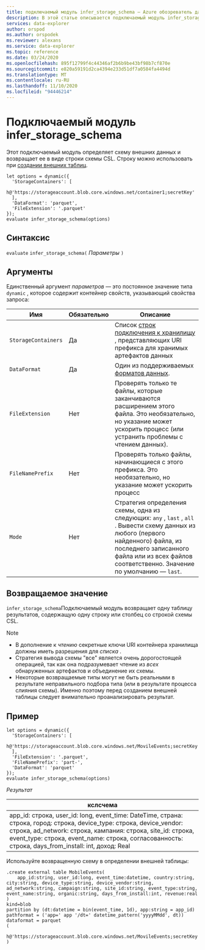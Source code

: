 ```yaml
---
title: подключаемый модуль infer_storage_schema — Azure обозреватель данных
description: В этой статье описывается подключаемый модуль infer_storage_schema в Azure обозреватель данных.
services: data-explorer
author: orspod
ms.author: orspodek
ms.reviewer: alexans
ms.service: data-explorer
ms.topic: reference
ms.date: 03/24/2020
ms.openlocfilehash: 895f12799f4c44346af2b6b9be43bf98b7cf870e
ms.sourcegitcommit: e820a59191d2ca4394e233d51df7a0584fa4494d
ms.translationtype: MT
ms.contentlocale: ru-RU
ms.lasthandoff: 11/10/2020
ms.locfileid: "94446214"
---
```

# <a name="infer_storage_schema-plugin"></a>Подключаемый модуль infer_storage_schema

Этот подключаемый модуль определяет схему внешних данных и возвращает ее в виде строки схемы CSL. Строку можно использовать при [создании внешних таблиц](../management/external-tables-azurestorage-azuredatalake.md#create-or-alter-external-table).

```kusto
let options = dynamic({
  'StorageContainers': [
    h@'https://storageaccount.blob.core.windows.net/container1;secretKey'
  ],
  'DataFormat': 'parquet',
  'FileExtension': '.parquet'
});
evaluate infer_storage_schema(options)
```

## <a name="syntax"></a>Синтаксис

`evaluate` `infer_storage_schema(` *Параметры* `)`

## <a name="arguments"></a>Аргументы

Единственный аргумент *параметров* — это постоянное значение типа `dynamic` , которое содержит контейнер свойств, указывающий свойства запроса:

|Имя                    |Обязательно|Описание|
|------------------------|--------|-----------|
|`StorageContainers`|Да|Список [строк подключения к хранилищу](../api/connection-strings/storage.md) , представляющих URI префикса для хранимых артефактов данных|
|`DataFormat`|Да|Один из поддерживаемых [форматов данных](../../ingestion-supported-formats.md).|
|`FileExtension`|Нет|Проверять только те файлы, которые заканчиваются расширением этого файла. Это необязательно, но указание может ускорить процесс (или устранить проблемы с чтением данных).|
|`FileNamePrefix`|Нет|Проверять только файлы, начинающиеся с этого префикса. Это необязательно, но указание может ускорить процесс|
|`Mode`|Нет|Стратегия определения схемы, одна из следующих: `any` , `last` , `all` . Вывести схему данных из любого (первого найденного) файла, из последнего записанного файла или из всех файлов соответственно. Значение по умолчанию — `last`.|

## <a name="returns"></a>Возвращаемое значение

`infer_storage_schema`Подключаемый модуль возвращает одну таблицу результатов, содержащую одну строку или столбец со строкой схемы CSL.

> [!NOTE]
> * В дополнение к *чтению* секретные ключи URI контейнера хранилища должны иметь разрешения для *списка* .
> * Стратегия вывода схемы "все" является очень дорогостоящей операцией, так как она подразумевает чтение из *всех* обнаруженных артефактов и объединение их схемы.
> * Некоторые возвращаемые типы могут не быть реальными в результате неправильного подбора типа (или в результате процесса слияния схемы). Именно поэтому перед созданием внешней таблицы следует внимательно проанализировать результат.

## <a name="example"></a>Пример

```kusto
let options = dynamic({
  'StorageContainers': [
    h@'https://storageaccount.blob.core.windows.net/MovileEvents;secretKey'
  ],
  'FileExtension': '.parquet',
  'FileNamePrefix': 'part-',
  'DataFormat': 'parquet'
});
evaluate infer_storage_schema(options)
```

*Результат*

|кслсчема|
|---|
|app_id: строка, user_id: long, event_time: DateTime, страна: строка, город: строка, device_type: строка, device_vendor: строка, ad_network: строка, кампания: строка, site_id: строка, event_type: строка, event_name: строка, согласованность: строка, days_from_install: int, доход: Real|

Используйте возвращенную схему в определении внешней таблицы:

```kusto
.create external table MobileEvents(
    app_id:string, user_id:long, event_time:datetime, country:string, city:string, device_type:string, device_vendor:string, ad_network:string, campaign:string, site_id:string, event_type:string, event_name:string, organic:string, days_from_install:int, revenue:real
)
kind=blob
partition by (dt:datetime = bin(event_time, 1d), app:string = app_id)
pathformat = ('app=' app '/dt=' datetime_pattern('yyyyMMdd', dt))
dataformat = parquet
(
    h@'https://storageaccount.blob.core.windows.net/MovileEvents;secretKey'
)
```